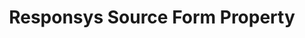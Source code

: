 ---
type: "connect"
content-type: "api-form"
form-type: "source"
key: "source-form-properties-responsys-object"

title: "Responsys Source Form Property"
api-type: "responsys"
display-name: "Responsys"

source-type: "database"
docs-name: "responsys"
db-type: "responsys"

description: ""

uses-common-fields: false
uses-feature-fields: false

object-attributes:
  - name: "host"
    required: true
    type: "string"
    description: |
      The host address of the {{ form-property.display-name }} SFTP server. If the server is hosted by Oracle, this will likely be `files.responsys.net`.
    value: "<HOST_ADDRESS>"

  - name: "port"
    required: true
    type: "string"
    description: "The port of the SFTP server. As Stitch uses an SSH tunnel to connect to {{ form-property.display-name }}, this will likely be the default SSH port (`{{ port }}`)."
    value: "{{ port }}"

  - name: "username"
    required: true
    type: "string"
    description: "The username of the {{ integration }} database user."
    value: "<USERNAME>"

  - name: "path"
    required: true
    type: "string"
    description: "The file server path where completed {{ form-property.display-name }} export files are stored."
    value: "<PATH>"
---